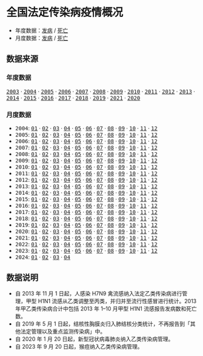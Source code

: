 # 全国法定传染病疫情概况

- 年度数据：[发病](data/yearly-cases.csv) / [死亡](data/yearly-deaths.csv)
- 月度数据：[发病](data/monthly-cases.csv) / [死亡](data/monthly-deaths.csv)

## 数据来源

### 年度数据

  [<samp>2003</samp>](http://www.nhc.gov.cn/jkj/s3578/201304/db5535181b524fb89371aae2e39a3032.shtml)
· [<samp>2004</samp>](http://www.nhc.gov.cn/jkj/s3578/201304/240a9c4f914344fc814d1eae2f72daeb.shtml)
· [<samp>2005</samp>](http://www.nhc.gov.cn/jkj/s3578/201304/bb759f23a98a4ff680611f711182bf6a.shtml)
· [<samp>2006</samp>](http://www.nhc.gov.cn/zwgkzt/wsbysj/200804/32967.shtml)
· [<samp>2007</samp>](http://www.nhc.gov.cn/jkj/s3578/201304/fa90d929d1d24af585234760f6e166ea.shtml)
· [<samp>2008</samp>](http://www.nhc.gov.cn/jkj/s3578/201304/c9244b1ae3ad48faa8181b87b8caffd5.shtml)
· [<samp>2009</samp>](http://www.nhc.gov.cn/jkj/s3578/201002/8f762b4fc0a04305b5b75e27d6ffe5b8.shtml)
· [<samp>2010</samp>](http://www.nhc.gov.cn/jkj/s3578/201304/a96b7cf13027453f9d62ee8ce0b08a20.shtml)
· [<samp>2011</samp>](http://www.nhc.gov.cn/jkj/s3578/201304/addb40c9f2cc461b8d3bdb25871086ab.shtml)
· [<samp>2012</samp>](http://www.nhc.gov.cn/jkj/s3578/201304/b540269c8e5141e6bb2d00ca539bb9f7.shtml)
· [<samp>2013</samp>](http://www.nhc.gov.cn/jkj/s3578/201402/26700e8a83c04205913a106545069a11.shtml)
· [<samp>2014</samp>](http://www.nhc.gov.cn/jkj/s3578/201502/847c041a3bac4c3e844f17309be0cabd.shtml)
· [<samp>2015</samp>](http://www.nhc.gov.cn/jkj/s3578/201602/b9217ba14e17452aad9e45a5bcce6b65.shtml)
· [<samp>2016</samp>](http://www.nhc.gov.cn/jkj/s3578/201702/38ca5990f8a54ddf9ca6308fec406157.shtml)
· [<samp>2017</samp>](http://www.nhc.gov.cn/jkj/s3578/201802/de926bdb046749abb7b0a8e23d929104.shtml)
· [<samp>2018</samp>](http://www.nhc.gov.cn/jkj/s3578/201904/050427ff32704a5db64f4ae1f6d57c6c.shtml)
· [<samp>2019</samp>](http://www.nhc.gov.cn/jkj/s3578/202004/b1519e1bc1a944fc8ec176db600f68d1.shtml)
· [<samp>2021</samp>](http://www.nhc.gov.cn/jkj/s3578/202204/4fd88a291d914abf8f7a91f6333567e1.shtml)
· [<samp>2020</samp>](http://www.nhc.gov.cn/jkj/s3578/202103/f1a448b7df7d4760976fea6d55834966.shtml)

### 月度数据

- <samp>2004</samp>:
    [<samp>01</samp>](http://www.nhc.gov.cn/jkj/s3578/201304/f3c308a7169c4c5988fce7b70c264533.shtml)
  · [<samp>02</samp>](http://www.nhc.gov.cn/jkj/s3578/201304/502facf1cc8f4168ba852d0f1d053e2c.shtml)
  · [<samp>03</samp>](https://kns.cnki.net/kcms2/article/abstract?v=3uoqIhG8C44YLTlOAiTRKjZz7oeEFsKnXAyKcdWnGJ_H-nH1zYMgTlrcqgFlWjYSv8etoIVP_zRdldXh4iv5OyVHWrLmtiJZ)
  · [<samp>04</samp>](http://www.nhc.gov.cn/jkj/s3578/201304/b1e3e74030cf4aa4b753153dd5cf1118.shtml)
  · [<samp>05</samp>](http://www.nhc.gov.cn/jkj/s3578/201304/1560698f1a734c96b313c929602ceadc.shtml)
  · [<samp>06</samp>](http://www.nhc.gov.cn/jkj/s3578/201304/0d1360fe90c640b0907168b92c6db9cb.shtml)
  · [<samp>07</samp>](http://www.nhc.gov.cn/jkj/s3578/201304/a47011def1894296862d5ede4d5a829f.shtml)
  · [<samp>08</samp>](http://www.nhc.gov.cn/jkj/s3578/201304/221ecb9a7852462e834a4662b96bddfa.shtml)
  · [<samp>09</samp>](http://www.nhc.gov.cn/jkj/s3578/201304/be7dba9eb88d4991b5b5d03399083ae4.shtml)
  · [<samp>10</samp>](http://www.nhc.gov.cn/jkj/s3578/201304/417d0f4a7da340f9b015682243bdd174.shtml)
  · [<samp>11</samp>](http://www.nhc.gov.cn/jkj/s3578/201304/7cdb4206a01043aebea4fabc6ba5a199.shtml)
  · [<samp>12</samp>](http://www.nhc.gov.cn/jkj/s3578/201304/a5886b1997cf4301bc2050ee6acc9987.shtml)
- <samp>2005</samp>:
    [<samp>01</samp>](http://www.nhc.gov.cn/jkj/s3578/201304/5b8653f0cbb447b6bc504eb38e44b816.shtml)
  · [<samp>02</samp>](http://www.nhc.gov.cn/jkj/s3578/201304/ba5a21e056484bf79e29878ad01a1b7c.shtml)
  · [<samp>03</samp>](http://www.nhc.gov.cn/jkj/s3578/201304/18f586897b7a4b74be06a02624fc20bb.shtml)
  · [<samp>04</samp>](http://www.nhc.gov.cn/jkj/s3578/201304/0aea61de452f4d0b8c98bd63b8994217.shtml)
  · [<samp>05</samp>](http://www.nhc.gov.cn/jkj/s3578/201304/3da2086dab6a45c0b36e42a47f984a75.shtml)
  · [<samp>06</samp>](http://www.nhc.gov.cn/jkj/s3578/201304/57ebfc5fa5724617a7fc74824de57c13.shtml)
  · [<samp>07</samp>](http://www.nhc.gov.cn/jkj/s3578/201304/67a7b63300814aa08e413b407aa1700f.shtml)
  · [<samp>08</samp>](http://www.nhc.gov.cn/jkj/s3578/201304/34831094b0f54f4e93706f463c261e68.shtml)
  · [<samp>09</samp>](http://www.nhc.gov.cn/jkj/s3578/201304/3577c5682e6e43c2acfa989a19e98fc5.shtml)
  · [<samp>10</samp>](http://www.nhc.gov.cn/jkj/s3578/201304/19dbc37f7aad4be5bd1049962a148561.shtml)
  · [<samp>11</samp>](http://www.nhc.gov.cn/jkj/s3578/201304/073c2b442da6487491b6627d80eadbab.shtml)
  · [<samp>12</samp>](http://www.nhc.gov.cn/jkj/s3578/201304/740db97dfadf4ba3be4a0bfd250921c8.shtml)
- <samp>2006</samp>:
    [<samp>01</samp>](http://www.nhc.gov.cn/jkj/s3578/201304/59913ee836ca49fa89ea35ad9aa89110.shtml)
  · [<samp>02</samp>](http://www.nhc.gov.cn/jkj/s3578/201304/a485997fa72c40e5a7545469b9b57799.shtml)
  · [<samp>03</samp>](http://www.nhc.gov.cn/jkj/s3578/201304/80551ae16a1e4565ac6509163a48e3fa.shtml)
  · [<samp>04</samp>](http://www.nhc.gov.cn/jkj/s3578/201304/f3ece9791e934a928800f63b271cdba7.shtml)
  · [<samp>05</samp>](http://www.nhc.gov.cn/jkj/s3578/201304/d007f2eb9f134f52af09ded61701030f.shtml)
  · [<samp>06</samp>](http://www.nhc.gov.cn/jkj/s3578/201304/8e838119a8de481799e1db92fa052a63.shtml)
  · [<samp>07</samp>](http://www.nhc.gov.cn/jkj/s3578/201304/508266d616fe4e27bceab8093efed212.shtml)
  · [<samp>08</samp>](http://www.nhc.gov.cn/jkj/s3578/201304/f7ba7d1661ed4c268d5ada33fd8870eb.shtml)
  · [<samp>09</samp>](http://www.nhc.gov.cn/jkj/s3578/201304/d1d782ae481149cf9381381e8937470e.shtml)
  · [<samp>10</samp>](http://www.nhc.gov.cn/jkj/s3578/201304/804a7f864fa248c99236621b8cdb37ec.shtml)
  · [<samp>11</samp>](http://www.nhc.gov.cn/jkj/s3578/201304/c812b8a56bb4474386c83dd8a315c8ca.shtml)
  · [<samp>12</samp>](http://www.nhc.gov.cn/bgt/pw10702/200701/8981a7e1d7e343f9be3d39143cf8ff34.shtml)
- <samp>2007</samp>:
    [<samp>01</samp>](http://www.nhc.gov.cn/jkj/s3578/201907/eed18666e6f4476a8552f0fdb5dc9c71.shtml)
  · [<samp>02</samp>](http://www.nhc.gov.cn/jkj/s3578/201907/1607fb2cf4df4752a71761771d5cc4d2.shtml)
  · [<samp>03</samp>](http://www.nhc.gov.cn/jkj/s3578/201907/f6a0ab567d8c49d488021184942ed22e.shtml)
  · [<samp>04</samp>](http://www.nhc.gov.cn/jkj/s3578/201907/4c32fb07621b4908a5a6cace4c534f50.shtml)
  · [<samp>05</samp>](http://www.nhc.gov.cn/jkj/s3578/201907/483553cef6f94621bf8751ee3ba2ef20.shtml)
  · [<samp>06</samp>](http://www.nhc.gov.cn/jkj/s3578/201304/ff6bd1edf3504b34b71eb6ff407102f8.shtml)
  · [<samp>07</samp>](http://www.nhc.gov.cn/jkj/s3578/201304/cad25ab0e9774bf1931dcf2de4462ca5.shtml)
  · [<samp>08</samp>](http://www.nhc.gov.cn/jkj/s3578/201304/bdcdc03c3f834eb28bee9c7f0bb89d21.shtml)
  · [<samp>09</samp>](http://www.nhc.gov.cn/jkj/s3578/201304/d7be0772aedb4390b0b07e87059b8ea9.shtml)
  · [<samp>10</samp>](http://www.nhc.gov.cn/jkj/s3578/201304/6cd3df88d76a4b27919f7eecc0b2e202.shtml)
  · [<samp>11</samp>](http://www.nhc.gov.cn/jkj/s3578/201304/c14cf7b547614d50a45cd16dfbea60e7.shtml)
  · [<samp>12</samp>](http://www.nhc.gov.cn/jkj/s3578/201304/431050674ece4509bc29988b74aa6062.shtml)
- <samp>2008</samp>:
    [<samp>01</samp>](http://www.nhc.gov.cn/jkj/s3578/201304/5a210b9babfc48bebb7c252cf722ec3d.shtml)
  · [<samp>02</samp>](http://www.nhc.gov.cn/jkj/s3578/201304/ba9811b543db49dfa79fa5736eb06919.shtml)
  · [<samp>03</samp>](http://www.nhc.gov.cn/jkj/s3578/201304/b69edc2ca717461ca66d55c36c0f3849.shtml)
  · [<samp>04</samp>](http://www.nhc.gov.cn/jkj/s3578/201304/0da6637df23149eeaae386f2528846aa.shtml)
  · [<samp>05</samp>](http://www.nhc.gov.cn/jkj/s3578/201304/75e43585cff74cef8226587ad6c0fc47.shtml)
  · [<samp>06</samp>](http://www.nhc.gov.cn/jkj/s3578/201304/4f03d56593864c89b65f0e029286a34f.shtml)
  · [<samp>07</samp>](http://www.nhc.gov.cn/jkj/s3578/201304/e69048d8c63b4d62b0f8132292be4377.shtml)
  · [<samp>08</samp>](http://www.nhc.gov.cn/jkj/s3578/201904/11b892b118b041429b617db170c0d38a.shtml)
  · [<samp>09</samp>](http://www.nhc.gov.cn/jkj/s3578/201304/2ddd4dd4901c4ea58847f74598e066bc.shtml)
  · [<samp>10</samp>](http://www.nhc.gov.cn/jkj/s3578/201304/176bce8449e44012a6b65e7593c0c48d.shtml)
  · [<samp>11</samp>](http://www.nhc.gov.cn/jkj/s3578/201304/2da54037a133478ab94cb673d59c15f3.shtml)
  · [<samp>12</samp>](http://www.nhc.gov.cn/jkj/s3578/201304/48581dee77ce418ebfd2bf4e8b107908.shtml)
- <samp>2009</samp>:
    [<samp>01</samp>](http://www.nhc.gov.cn/jkj/s3578/201304/c9244b1ae3ad48faa8181b87b8caffd5.shtml)
  · [<samp>02</samp>](http://www.nhc.gov.cn/jkj/s3578/201304/d8d8e5ee1c344d95bad806e0aaa98ff3.shtml)
  · [<samp>03</samp>](http://www.nhc.gov.cn/jkj/s3578/201304/af0211a42e134e8a92673681ac83121a.shtml)
  · [<samp>04</samp>](http://www.nhc.gov.cn/jkj/s3578/201304/a1b04339bf614d3cbbe5ec9ba967eedb.shtml)
  · [<samp>05</samp>](http://www.nhc.gov.cn/jkj/s3578/201304/14724c2802c645b9bbc957456fd708e4.shtml)
  · [<samp>06</samp>](http://www.nhc.gov.cn/jkj/s3578/201304/dac730a4b3a147dab1a5288b861b83c2.shtml)
  · [<samp>07</samp>](http://www.nhc.gov.cn/jkj/s3578/200908/2f85f59ce9b84495a64a861ad48f52fa.shtml)
  · [<samp>08</samp>](http://www.nhc.gov.cn/jkj/s3578/201304/94ef4bb457794790ad00a6dbc9fae287.shtml)
  · [<samp>09</samp>](http://www.nhc.gov.cn/jkj/s3578/201304/fd9fb8026f6f49c899943fcba74155cf.shtml)
  · [<samp>10</samp>](http://www.nhc.gov.cn/jkj/s3578/201304/96a68d51ccba41cd984fbba92cff131a.shtml)
  · [<samp>11</samp>](http://www.nhc.gov.cn/jkj/s3578/201304/201d2458c17340c3baeee4a356b28d70.shtml)
  · [<samp>12</samp>](http://www.nhc.gov.cn/jkj/s3578/201304/9917995a5a364b69a37b1b951e8d5764.shtml)
- <samp>2010</samp>:
    [<samp>01</samp>](http://www.nhc.gov.cn/jkj/s3578/201002/8f762b4fc0a04305b5b75e27d6ffe5b8.shtml)
  · [<samp>02</samp>](/jkj/s3578/201304/5ef7ccdbedd14e33a485a0fe000b5a38.shtm)
  · [<samp>03</samp>](http://www.nhc.gov.cn/jkj/s3578/201304/2fabd0b5dad04a02a5d20e9bec8c3ddb.shtml)
  · [<samp>04</samp>](http://www.nhc.gov.cn/jkj/s3578/201304/07106b5b29294d3fbcea124e46554398.shtml)
  · [<samp>05</samp>](http://www.nhc.gov.cn/jkj/s3578/201304/f07f1bc1c4fe4627bc95f35ee1dac373.shtml)
  · [<samp>06</samp>](http://www.nhc.gov.cn/jkj/s3578/201304/81f843fce9fa418f9711bcaa6e06827a.shtml)
  · [<samp>07</samp>](http://www.nhc.gov.cn/jkj/s3578/201304/3f4dc83f6d4040408a140a7d8df1ec44.shtml)
  · [<samp>08</samp>](http://www.nhc.gov.cn/jkj/s3578/201304/60a94504eb64415abdc26fe85adc6364.shtml)
  · [<samp>09</samp>](http://www.nhc.gov.cn/jkj/s3578/201304/d6f1f84fde0f4b759f7b5887f700f313.shtml)
  · [<samp>10</samp>](http://www.nhc.gov.cn/jkj/s3578/201304/fc051416d2bb4ce8815546878455d390.shtml)
  · [<samp>11</samp>](http://www.nhc.gov.cn/jkj/s3578/201304/4ff788f7a4374fab874035189a9613e3.shtml)
  · [<samp>12</samp>](http://www.nhc.gov.cn/jkj/s3578/201304/4a08312301174d06b33f240c692fdc57.shtml)
- <samp>2011</samp>:
    [<samp>01</samp>](http://www.nhc.gov.cn/jkj/s3578/201304/a96b7cf13027453f9d62ee8ce0b08a20.shtml)
  · [<samp>02</samp>](http://www.nhc.gov.cn/jkj/s3578/201304/2c58a1c8728c4469b9211a47ecfb9f6a.shtml)
  · [<samp>03</samp>](http://www.nhc.gov.cn/jkj/s3578/201304/57e6d45e684249c583fc4d9f23df7d77.shtml)
  · [<samp>04</samp>](http://www.nhc.gov.cn/jkj/s3578/201304/c2961c5dadc6420bbf0f7d5922e16d13.shtml)
  · [<samp>05</samp>](http://www.nhc.gov.cn/jkj/s3578/201304/aa1ad3e69cab48e2958cc6247e788b5b.shtml)
  · [<samp>06</samp>](http://www.nhc.gov.cn/jkj/s3578/201304/bffe6c31ee8741cbae96e6cd6a8386eb.shtml)
  · [<samp>07</samp>](http://www.nhc.gov.cn/jkj/s3578/201304/02d5966d2b2446dda6aaa44c36b37cf1.shtml)
  · [<samp>08</samp>](http://www.nhc.gov.cn/jkj/s3578/201304/1433f55f751a4d989ab68b0fe6b7eee8.shtml)
  · [<samp>09</samp>](http://www.nhc.gov.cn/jkj/s3578/201304/9d437e4c40a04483a8dd6735db58e1be.shtml)
  · [<samp>10</samp>](http://www.nhc.gov.cn/jkj/s3578/201304/5b63f4cf2bf84294ab018e7d9f9ab194.shtml)
  · [<samp>11</samp>](http://www.nhc.gov.cn/jkj/s3578/201304/14d57435d8c645d099138cb476df18f7.shtml)
  · [<samp>12</samp>](http://www.nhc.gov.cn/jkj/s3578/201304/b6dc7020509c4f2baad0976b6b8b1ce7.shtml)
- <samp>2012</samp>:
    [<samp>01</samp>](http://www.nhc.gov.cn/jkj/s3578/201304/addb40c9f2cc461b8d3bdb25871086ab.shtml)
  · [<samp>02</samp>](http://www.nhc.gov.cn/jkj/s3578/201304/f6d79f96083a41ccaddda9289120e69b.shtml)
  · [<samp>03</samp>](http://www.nhc.gov.cn/jkj/s3578/201304/076886a1d0244dfa801cebf0d9a2d18a.shtml)
  · [<samp>04</samp>](http://www.nhc.gov.cn/jkj/s3578/201304/ac4b4a9f34f5487aa17f46dda7373092.shtml)
  · [<samp>05</samp>](http://www.nhc.gov.cn/jkj/s3578/201304/d445f9488cf742aa8d7d9c2f5b960197.shtml)
  · [<samp>06</samp>](http://www.nhc.gov.cn/jkj/s3578/201304/298742b70b3d475d864b7cb599a35b7e.shtml)
  · [<samp>07</samp>](http://www.nhc.gov.cn/jkj/s3578/201304/82ae1e4f491e4ecab384c40ccc6793cf.shtml)
  · [<samp>08</samp>](http://www.nhc.gov.cn/jkj/s3578/201304/d6ecb54b41fe486da9343dfcf83221b5.shtml)
  · [<samp>09</samp>](http://www.nhc.gov.cn/jkj/s3578/201304/07aab861894b469e8c4788d0c0b6c2ef.shtml)
  · [<samp>10</samp>](http://www.nhc.gov.cn/jkj/s3578/201304/e9415a7f9a9b4cf6b780a3d4ae7aaa7a.shtml)
  · [<samp>11</samp>](http://www.nhc.gov.cn/jkj/s3578/201304/472c37e8b37742489c23fbd4fea839eb.shtml)
  · [<samp>12</samp>](http://www.nhc.gov.cn/jkj/s3578/201304/65f9fa2d8cc14bb1aad138a744d72224.shtml)
- <samp>2013</samp>:
    [<samp>01</samp>](http://www.nhc.gov.cn/jkj/s3578/201304/758c97a0e0964231960379c8528db64c.shtml)
  · [<samp>02</samp>](http://www.nhc.gov.cn/jkj/s3578/201304/6eaa60041aaf4eaf809bbe65b29853c0.shtml)
  · [<samp>03</samp>](http://www.nhc.gov.cn/jkj/s3578/201304/0be6427fa1554ecba4792d78065fb9a9.shtml)
  · [<samp>04</samp>](http://www.nhc.gov.cn/jkj/s3578/201305/775a684488864da0b0f65b616302f000.shtml)
  · [<samp>05</samp>](http://www.nhc.gov.cn/jkj/s3578/201306/1bb3182df60349a9813bd986b83ffdc6.shtml)
  · [<samp>06</samp>](http://www.nhc.gov.cn/jkj/s3578/201307/a8e515ab0ed9448ca4aeeffab81857ce.shtml)
  · [<samp>07</samp>](http://www.nhc.gov.cn/jkj/s3578/201308/a07de98fd3a94adb8d49f26b3ece65d4.shtml)
  · [<samp>08</samp>](http://www.nhc.gov.cn/jkj/s3578/201309/c6da15b1cd5645f2a3c123859066e3af.shtml)
  · [<samp>09</samp>](http://www.nhc.gov.cn/jkj/s3578/201310/f08600a6c1ca42249457c6da2f1b1aba.shtml)
  · [<samp>10</samp>](http://www.nhc.gov.cn/jkj/s3578/201311/4f12669645ef4a99b0cfcc3bfabc6e94.shtml)
  · [<samp>11</samp>](http://www.nhc.gov.cn/jkj/s3578/201312/deab457117644f8ab8a739ea22fdaa71.shtml)
  · [<samp>12</samp>](http://www.nhc.gov.cn/jkj/s3578/201401/19fc6ca0116d4e6d961fe868f3c3d4f0.shtml)
- <samp>2014</samp>:
    [<samp>01</samp>](http://www.nhc.gov.cn/jkj/s3578/201402/9c8e60933cd046e090327184b26f8349.shtml)
  · [<samp>02</samp>](http://www.nhc.gov.cn/jkj/s3578/201403/8243fece421e4cf5bfbe8cc99b63be30.shtml)
  · [<samp>03</samp>](http://www.nhc.gov.cn/jkj/s3578/201404/f81a87a2fe3f453a99677a7d9d89de0c.shtml)
  · [<samp>04</samp>](http://www.nhc.gov.cn/jkj/s3578/201405/959967c155af4dc5bd1148305ae6e744.shtml)
  · [<samp>05</samp>](http://www.nhc.gov.cn/jkj/s3578/201406/5b4e5a0bb8d04e07a0ba20526530ba5f.shtml)
  · [<samp>06</samp>](http://www.nhc.gov.cn/jkj/s3578/201407/38369accd2794c7cabd0b12964d0b1a6.shtml)
  · [<samp>07</samp>](http://www.nhc.gov.cn/jkj/s3578/201408/6731e33d284b4f6b96c12fc11f485041.shtml)
  · [<samp>08</samp>](http://www.nhc.gov.cn/jkj/s3578/201409/0f975f237b204a4683a79b795f9724e3.shtml)
  · [<samp>09</samp>](http://www.nhc.gov.cn/jkj/s3578/201410/a366da2fa24e4e3bb07cc506f2c64ad2.shtml)
  · [<samp>10</samp>](http://www.nhc.gov.cn/jkj/s3578/201411/6505452348d4407681b622a5db0175ec.shtml)
  · [<samp>11</samp>](http://www.nhc.gov.cn/jkj/s3578/201412/64aadcda22fd452c85488ff99a8b5aad.shtml)
  · [<samp>12</samp>](http://www.nhc.gov.cn/jkj/s3578/201501/907a190b6a764843a0fe2d88e29a122a.shtml)
- <samp>2015</samp>:
    [<samp>01</samp>](http://www.nhc.gov.cn/jkj/s3578/201502/c8263aa4514049b3b4c7decc6b6c5aed.shtml)
  · [<samp>02</samp>](http://www.nhc.gov.cn/jkj/s3578/201503/bfb58052642b4a9e93e5de254a1b55fd.shtml)
  · [<samp>03</samp>](http://www.nhc.gov.cn/jkj/s3578/201504/eb0ecdfab39c41b78b0ea1bfee49ec7a.shtml)
  · [<samp>04</samp>](http://www.nhc.gov.cn/jkj/s3578/201505/081f2cc9286744a2879cd79211f81b6c.shtml)
  · [<samp>05</samp>](http://www.nhc.gov.cn/jkj/s3578/201506/02b63c6537b944318f9bab119ad64002.shtml)
  · [<samp>06</samp>](http://www.nhc.gov.cn/jkj/s3578/201507/b7ac101c293e47ec988c15c1f94cc635.shtml)
  · [<samp>07</samp>](http://www.nhc.gov.cn/jkj/s3578/201508/a33fc50ce98343fbb1fec83dcfc05a7f.shtml)
  · [<samp>08</samp>](http://www.nhc.gov.cn/jkj/s3578/201509/a67694612ff243a6a0788ad6a949ade0.shtml)
  · [<samp>09</samp>](http://www.nhc.gov.cn/jkj/s3578/201510/6a9c4c7df6964ad18c10fc0d6b26c30e.shtml)
  · [<samp>10</samp>](http://www.nhc.gov.cn/jkj/s3578/201511/c1ed81c420ec40aeac46cd4d1c4bc89a.shtml)
  · [<samp>11</samp>](http://www.nhc.gov.cn/jkj/s3578/201512/bb9e0361c842451d816cd09308a7b3de.shtml)
  · [<samp>12</samp>](http://www.nhc.gov.cn/jkj/s3578/201601/e8a26989695848cea2c9aefb8bebc73a.shtml)
- <samp>2016</samp>:
    [<samp>01</samp>](http://www.nhc.gov.cn/jkj/s3578/201602/ceaf73add1924a80bcf134d94d00315c.shtml)
  · [<samp>02</samp>](http://www.nhc.gov.cn/jkj/s3578/201603/d090585af2e343c4890dfdf8389c0b74.shtml)
  · [<samp>03</samp>](http://www.nhc.gov.cn/jkj/s3578/201604/3ad2d8956eb4419c9145d46caf283812.shtml)
  · [<samp>04</samp>](http://www.nhc.gov.cn/jkj/s3578/201605/d6acea93dcac451e91c4b913e36f3553.shtml)
  · [<samp>05</samp>](http://www.nhc.gov.cn/jkj/s3578/201606/6e87f6b3d409491a8ca5d5e06bff0b27.shtml)
  · [<samp>06</samp>](http://www.nhc.gov.cn/jkj/s3578/201607/5bda5a0a95e24282be09a537606e0b8f.shtml)
  · [<samp>07</samp>](http://www.nhc.gov.cn/jkj/s3578/201608/e28a821afaa74e8399e035166e6ee3f5.shtml)
  · [<samp>08</samp>](http://www.nhc.gov.cn/jkj/s3578/201609/6dc46a3f8d874da7941beb56e5378fd7.shtml)
  · [<samp>09</samp>](http://www.nhc.gov.cn/jkj/s3578/201610/270fc4af82b4419f8fb8eda74d5111e8.shtml)
  · [<samp>10</samp>](http://www.nhc.gov.cn/jkj/s3578/201611/64e48f53447a453fafc53d58f41cc14b.shtml)
  · [<samp>11</samp>](http://www.nhc.gov.cn/jkj/s3578/201612/8a84c914186441d9a444e81751f58863.shtml)
  · [<samp>12</samp>](http://www.nhc.gov.cn/jkj/s3578/201701/5591df54aeca40c8acaedda7eebf6c96.shtml)
- <samp>2017</samp>:
    [<samp>01</samp>](http://www.nhc.gov.cn/jkj/s3578/201702/f1e4cfe184e44f80ae57d0954c3d5fce.shtml)
  · [<samp>02</samp>](http://www.nhc.gov.cn/jkj/s3578/201703/3fed3e04129b49e8a860e47cfe742c63.shtml)
  · [<samp>03</samp>](http://www.nhc.gov.cn/jkj/s3578/201704/48aa9c141c224444925a883b8d227831.shtml)
  · [<samp>04</samp>](http://www.nhc.gov.cn/jkj/s3578/201705/5ea6ba8bf31645349f9bb5572b6df9ea.shtml)
  · [<samp>05</samp>](http://www.nhc.gov.cn/jkj/s3578/201706/99b1482bfd7e499db90b3ee133e56e13.shtml)
  · [<samp>06</samp>](http://www.nhc.gov.cn/jkj/s3578/201707/003fec8e8b7e449084ad7abd68e9bff6.shtml)
  · [<samp>07</samp>](http://www.nhc.gov.cn/jkj/s3578/201708/e811ea0e16ed43949bfae0847d4701c9.shtml)
  · [<samp>08</samp>](http://www.nhc.gov.cn/jkj/s3578/201709/d30e75fc9d2e4d09ab01279662b16b96.shtml)
  · [<samp>09</samp>](http://www.nhc.gov.cn/jkj/s3578/201710/b62e94434b2f4643b816ad3ffe7b3a2c.shtml)
  · [<samp>10</samp>](http://www.nhc.gov.cn/jkj/s3578/201711/5ca567defcff4808aa43fb869773dd1e.shtml)
  · [<samp>11</samp>](http://www.nhc.gov.cn/jkj/s3578/201712/18c87bc848594ab49113016ff759100a.shtml)
  · [<samp>12</samp>](http://www.nhc.gov.cn/jkj/s3578/201801/178264d9c8ab4d439a34284a4c84fee7.shtml)
- <samp>2018</samp>:
    [<samp>01</samp>](http://www.nhc.gov.cn/jkj/s3578/201802/4a469b9e02a642d08cc33e855fe134a5.shtml)
  · [<samp>02</samp>](http://www.nhc.gov.cn/jkj/s3578/201803/e07e57169d544fd09337b569738aa594.shtml)
  · [<samp>03</samp>](http://www.nhc.gov.cn/jkj/s3578/201804/f63ce7bfb1994b45a2ce3f1a4f706e6a.shtml)
  · [<samp>04</samp>](http://www.nhc.gov.cn/jkj/s3578/201805/e3e32b477f3b46948af98bce6b89dc0a.shtml)
  · [<samp>05</samp>](http://www.nhc.gov.cn/jkj/s3578/201806/8e37d0ab57fb43fb8300ac51e44ee7be.shtml)
  · [<samp>06</samp>](http://www.nhc.gov.cn/jkj/s3578/201807/2e222f8000be4f61b9f4e717af7a25d3.shtml)
  · [<samp>07</samp>](http://www.nhc.gov.cn/jkj/s3578/201808/182fef3b7aae45fd89deadb64e3ac762.shtml)
  · [<samp>08</samp>](http://www.nhc.gov.cn/jkj/s3578/201809/26e7aa4d50174c67b31ccc5a3a4cd768.shtml)
  · [<samp>09</samp>](http://www.nhc.gov.cn/jkj/s3578/201810/dd2cfde8429e4a02959c75009b5ef5b6.shtml)
  · [<samp>10</samp>](http://www.nhc.gov.cn/jkj/s3578/201811/82a3cb5dc9e44344a521077fdf4f5912.shtml)
  · [<samp>11</samp>](http://www.nhc.gov.cn/jkj/s3578/201812/767678cf92774424829163ad981e36ad.shtml)
  · [<samp>12</samp>](http://www.nhc.gov.cn/jkj/s3578/201901/7ba54ed285484474a881584606aa8c94.shtml)
- <samp>2019</samp>:
    [<samp>01</samp>](http://www.nhc.gov.cn/jkj/s3578/201902/1b337c6781d34d6bb639c183f826d67b.shtml)
  · [<samp>02</samp>](http://www.nhc.gov.cn/jkj/s3578/201903/1ca0b82ff7874c728125b15f4122396b.shtml)
  · [<samp>03</samp>](http://www.nhc.gov.cn/jkj/s3578/201904/049b55dc162746d2a09bd8a453bf95ca.shtml)
  · [<samp>04</samp>](http://www.nhc.gov.cn/jkj/s3578/201905/ef28972b56cd4107990eb16888e763e1.shtml)
  · [<samp>05</samp>](http://www.nhc.gov.cn/jkj/s3578/201906/0be5c41532064d06873bbb5d4c112449.shtml)
  · [<samp>06</samp>](http://www.nhc.gov.cn/jkj/s3577/201908/af877d1caa574d229bca92cf5bcce6ba.shtml)
  · [<samp>07</samp>](http://www.nhc.gov.cn/jkj/s7929/201908/5e4ff33f01994b9d99adc0b41b1975cc.shtml)
  · [<samp>08</samp>](http://www.nhc.gov.cn/jkj/s5879/201909/8348e5dfbb3b4cd8879fc1ab9f074064.shtml)
  · [<samp>09</samp>](http://www.nhc.gov.cn/jkj/s5899tg/201910/e7a886ead0814a5d9383c806a4048c8b.shtml)
  · [<samp>10</samp>](http://www.nhc.gov.cn/jkj/s7916r/201911/133a1aa63360487189c1034d6f7f8270.shtml)
  · [<samp>11</samp>](http://www.nhc.gov.cn/jkj/s7915/201912/1c872de08d834aa0b82d4b4b8cd78b8c.shtml)
  · [<samp>12</samp>](http://www.nhc.gov.cn/jkj/s7923/202001/ab5cbab3f8bc46c08cc7b6c4aef85441.shtml)
- <samp>2020</samp>:
    [<samp>01</samp>](http://www.nhc.gov.cn/jkj/s3578/202002/f1dd61c00acf4e5caf2f755cc48b9063.shtml)
  · [<samp>02</samp>](http://www.nhc.gov.cn/jkj/s3578/202003/5925e2c60c254d88bc534e7d7b680a19.shtml)
  · [<samp>03</samp>](http://www.nhc.gov.cn/jkj/s3578/202004/78d3c1e01c0644ee978415a13a0e002a.shtml)
  · [<samp>04</samp>](http://www.nhc.gov.cn/jkj/s5899tg/202006/562eede38f744c10a738ab2b37d806d0.shtml)
  · [<samp>05</samp>](http://www.nhc.gov.cn/jkj/s5899tg/202006/554a0f964edc46318635eedeca8edd13.shtml)
  · [<samp>06</samp>](http://www.nhc.gov.cn/jkj/s3578/202007/a6eaa8917f0447cc9fd91c0ebddf821c.shtml)
  · [<samp>07</samp>](http://www.nhc.gov.cn/jkj/s3578/202008/7b509886a1b64267988f8e9f36b79a39.shtml)
  · [<samp>08</samp>](http://www.nhc.gov.cn/jkj/s3578/202009/f51c05cb3e68419fb64bcfcf448c57c3.shtml)
  · [<samp>09</samp>](http://www.nhc.gov.cn/jkj/pqt/202010/6576c933f20245138fb137c283d7f46f.shtml)
  · [<samp>10</samp>](http://www.nhc.gov.cn/jkj/s5898bm/202011/e6af1cf101bb4ebeb84ef2dd65d3f68a.shtml)
  · [<samp>11</samp>](http://www.nhc.gov.cn/jkj/s5898bm/202012/1216f128ddf5440083ba140860de2934.shtml)
  · [<samp>12</samp>](http://www.nhc.gov.cn/jkj/s3578/202101/20e25d340ccf4e9c9d372261e3d1d574.shtml)
- <samp>2021</samp>:
    [<samp>01</samp>](http://www.nhc.gov.cn/jkj/s3578/202102/2272547b05674a40a030a83eefede958.shtml)
  · [<samp>02</samp>](http://www.nhc.gov.cn/jkj/s3578/202103/636025052f6b4236b04520ccdc9b4eab.shtml)
  · [<samp>03</samp>](http://www.nhc.gov.cn/jkj/s7923/202104/b999616964814cf99355661ba5407946.shtml)
  · [<samp>04</samp>](http://www.nhc.gov.cn/jkj/s5899tg/202105/b6ad4e1d10294522b1a6188503a0a4a0.shtml)
  · [<samp>05</samp>](http://www.nhc.gov.cn/jkj/s3578/202106/60b4cadb563b4f01ab5f095ba02d54bd.shtml)
  · [<samp>06</samp>](http://www.nhc.gov.cn/jkj/s5874/202107/10f9f6cca12e43dc9d0250e31b2c0519.shtml)
  · [<samp>07</samp>](http://www.nhc.gov.cn/jkj/s3578/202208/f470f0abf544436d901c2660b06f3911.shtml)
  · [<samp>08</samp>](http://www.nhc.gov.cn/jkj/s3578/202109/48fbcc0561b3468fb07f1b2175ca1c13.shtml)
  · [<samp>09</samp>](http://www.nhc.gov.cn/jkj/s3578/202110/ccb99cf41e1f496d8c3c49dd1774ea81.shtml)
  · [<samp>10</samp>](http://www.nhc.gov.cn/jkj/s3578/202111/9e1250cce8bf430b8717e524c6ac7975.shtml)
  · [<samp>11</samp>](http://www.nhc.gov.cn/jkj/s3578/202112/6e6e094d53c54eeeb2b99e0c208b5829.shtml)
  · [<samp>12</samp>](http://www.nhc.gov.cn/jkj/s3578/202201/ad8a655dec234bf78d42ece54f5dd282.shtml)
- <samp>2022</samp>:
    [<samp>01</samp>](http://www.nhc.gov.cn/jkj/s3578/202202/20db918ff3014374aa63f8909e2d26d6.shtml)
  · [<samp>02</samp>](http://www.nhc.gov.cn/jkj/s3578/202203/a0c1ba8d1e614cd1a110c1ee5f7962dc.shtml)
  · [<samp>03</samp>](http://www.nhc.gov.cn/jkj/s3578/202204/4d34e3147b9248078b1e15e9820c7f4b.shtml)
  · [<samp>04</samp>](http://www.nhc.gov.cn/jkj/s3578/202205/7b9bbab60a0e4048877fa5cbe3882132.shtml)
  · [<samp>05</samp>](http://www.nhc.gov.cn/jkj/s3578/202206/61c8509152514bf1af06ec8e2c343f21.shtml)
  · [<samp>06</samp>](http://www.nhc.gov.cn/jkj/s3577/202207/d81b8cfb483a4165942acc1f63377039.shtml)
  · [<samp>07</samp>](http://www.nhc.gov.cn/jkj/s3578/202208/f470f0abf544436d901c2660b06f3911.shtml)
  · [<samp>08</samp>](http://www.nhc.gov.cn/xcs/fkdt/202209/3aa12c2c369a436e856d1340a54d92e8.shtml)
  · [<samp>09</samp>](https://www.ndcpa.gov.cn/jbkzzx/c100016/common/content/content_1656318972941635584.html)
  · [<samp>10</samp>](https://www.ndcpa.gov.cn/jbkzzx/c100016/common/content/content_1651471128816586752.html)
  · [<samp>11</samp>](https://www.ndcpa.gov.cn/jbkzzx/c100016/common/content/content_1663431491720122368.html)
  · [<samp>12</samp>](https://www.ndcpa.gov.cn/jbkzzx/c100016/common/content/content_1663441048043327488.html)
- <samp>2023</samp>:
    [<samp>01</samp>](https://www.ndcpa.gov.cn/jbkzzx/c100016/common/content/content_1649669343859761152.html)
  · [<samp>02</samp>](https://www.ndcpa.gov.cn/jbkzzx/c100016/common/content/content_1649676180541726720.html)
  · [<samp>03</samp>](https://www.ndcpa.gov.cn/jbkzzx/c100016/common/content/content_1656354140817526784.html)
  · [<samp>04</samp>](https://www.ndcpa.gov.cn/jbkzzx/c100016/common/content/content_1666267249690611712.html)
  · [<samp>05</samp>](https://www.ndcpa.gov.cn/jbkzzx/c100016/common/content/content_1684439561478205440.html)
  · [<samp>06</samp>](https://www.ndcpa.gov.cn/jbkzzx/c100016/common/content/content_1684441260049690624.html)
  · [<samp>07</samp>](https://www.ndcpa.gov.cn/jbkzzx/c100016/common/content/content_1695998420130852864.html)
  · [<samp>08</samp>](https://www.ndcpa.gov.cn/jbkzzx/c100016/common/content/content_1706568814483075072.html)
  · [<samp>09</samp>](https://www.ndcpa.gov.cn/jbkzzx/c100016/common/content/content_1716605249416196096.html)
  · [<samp>10</samp>](https://www.ndcpa.gov.cn/jbkzzx/c100016/common/content/content_1725494140437131264.html)
  · [<samp>11</samp>](https://www.ndcpa.gov.cn/jbkzzx/c100016/common/content/content_1739453479981600768.html)
  · [<samp>12</samp>](https://www.ndcpa.gov.cn/jbkzzx/c100016/common/content/content_1746766719346462720.html)
- <samp>2024</samp>:
    [<samp>01</samp>](https://www.ndcpa.gov.cn/jbkzzx/c100016/common/content/content_1770302255702646784.html)
  · [<samp>02</samp>](https://www.ndcpa.gov.cn/jbkzzx/c100016/common/content/content_1769982157846650880.html)
  · [<samp>03</samp>](https://www.ndcpa.gov.cn/jbkzzx/c100016/common/content/content_1782571426407886848.html)
  · [<samp>04</samp>](https://www.ndcpa.gov.cn/jbkzzx/c100016/common/content/content_1792834031219224576.html)

## 数据说明

- 自 2013 年 11 月 1 日起，人感染 H7N9 禽流感纳入法定乙类传染病进行管理，甲型 H1N1 流感从乙类调整至丙类，并归并至流行性感冒进行统计。2013 年甲乙类传染病合计中包括 2013 年 1–10 月甲型 H1N1 流感报告发病数和死亡数。
- 自 2019 年 5 月 1 日起，结核性胸膜炎归入肺结核分类统计，不再报告到「其他法定管理以及重点监测传染病」中。
- 自 2020 年 1 月 20 日起，新型冠状病毒肺炎纳入乙类传染病管理。
- 自 2023 年 9 月 20 日起，猴痘纳入乙类传染病管理。
